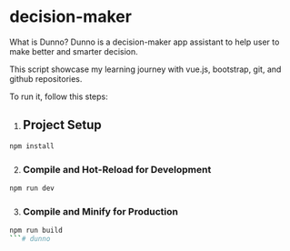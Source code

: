 # decision-maker
What is Dunno? Dunno is a decision-maker app assistant to help user to make better and smarter decision.

This script showcase my learning journey with vue.js, bootstrap, git, and github repositories.

To run it, follow this steps:

1. ## Project Setup

```sh
npm install
```

2. ### Compile and Hot-Reload for Development

```sh
npm run dev
```

3. ### Compile and Minify for Production

```sh
npm run build
```# dunno
